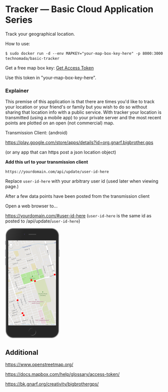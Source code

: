 # Tracker — Basic Cloud Application Series
Track your geographical location.

How to use:
```
$ sudo docker run -d --env MAPKEY="your-map-box-key-here" -p 8000:3000 technomada/basic-tracker
```
Get a free map box key: [Get Access Token](https://account.mapbox.com/auth/signin/?route-to=%22https://account.mapbox.com/access-tokens/%22)

Use this token in "your-map-box-key-here".

### Explainer
This premise of this application is that there are times you'd like to track your location or your friend's or family but you wish to do so without sharing that location info with a public service.  With tracker your location is transmitted (using a mobile app) to your private server and the most recent points are plotted on an open (not commercial) map.


Transmission Client: (android)

https://play.google.com/store/apps/details?id=org.gnarf.bigbrother.gps
	
(or any app that can https post a json location object)

**Add this url to your transmission client**
```
https://yourdomain.com/api/update/user-id-here
```

Replace ``user-id-here`` with your arbitrary user id (used later when viewing page.)

After a few data points have been posted from the transmission client

Open a web browser to...

https://yourdomain.com/#user-id-here  (``user-id-here`` is the same id as posted to /api/update/``user-id-here``)


![map with dots screenshot](https://github.com/technomada/basic-tracker/raw/master/screenshot.png)


## Additional

https://www.openstreetmap.org/

https://docs.mapbox.com/help/glossary/access-token/

https://bk.gnarf.org/creativity/bigbrothergps/
